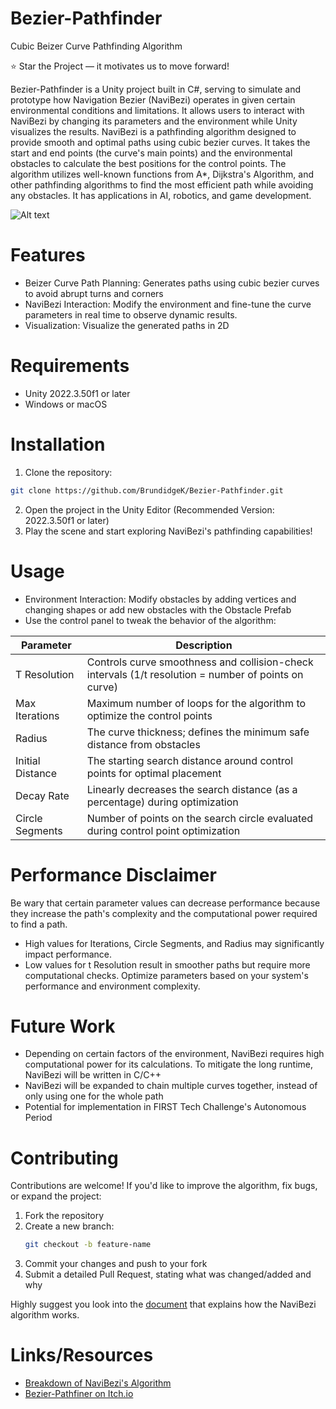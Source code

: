 # Bezier-Pathfinder
Cubic Beizer Curve Pathfinding Algorithm

⭐ Star the Project — it motivates us to move forward!

Bezier-Pathfinder is a Unity project built in C#, serving to simulate and prototype how Navigation Bezier (NaviBezi) operates in given certain environmental conditions and limitations. It allows users to interact with NaviBezi by changing its parameters and the environment while Unity visualizes the results. NaviBezi is a pathfinding algorithm designed to provide smooth and optimal paths using cubic bezier curves. It takes the start and end points (the curve's main points) and the environmental obstacles to calculate the best positions for the control points. The algorithm utilizes well-known functions from A*, Dijkstra's Algorithm, and other pathfinding algorithms to find the most efficient path while avoiding any obstacles. It has applications in AI, robotics, and game development. 

![Alt text](https://github.com/BrundidgeK/GIF/blob/main/NaviBezi%20Demo.gif)

# Features
- Beizer Curve Path Planning: Generates paths using cubic bezier curves to avoid abrupt turns and corners
- NaviBezi Interaction: Modify the environment and fine-tune the curve parameters in real time to observe dynamic results.
- Visualization: Visualize the generated paths in 2D

# Requirements
- Unity 2022.3.50f1 or later
- Windows or macOS

# Installation
1. Clone the repository:
``` Bash
git clone https://github.com/BrundidgeK/Bezier-Pathfinder.git  
```
2. Open the project in the Unity Editor (Recommended Version: 2022.3.50f1 or later)
3. Play the scene and start exploring NaviBezi's pathfinding capabilities!

# Usage
- Environment Interaction: Modify obstacles by adding vertices and changing shapes or add new obstacles with the Obstacle Prefab
- Use the control panel to tweak the behavior of the algorithm:

Parameter | Description
--- | --- 
T Resolution | Controls curve smoothness and collision-check intervals  (1/t resolution = number of points on curve)
Max Iterations | Maximum number of loops for the algorithm to optimize the control points
Radius | The curve thickness; defines the minimum safe distance from obstacles
Initial Distance | The starting search distance around control points for optimal placement
Decay Rate | Linearly decreases the search distance (as a percentage) during optimization
Circle Segments | Number of points on the search circle evaluated during control point optimization

# Performance Disclaimer
Be wary that certain parameter values can decrease performance because they increase the path's complexity and the computational power required to find a path. 
- High values for Iterations, Circle Segments, and Radius may significantly impact performance.
- Low values for t Resolution result in smoother paths but require more computational checks.
Optimize parameters based on your system's performance and environment complexity.

# Future Work
- Depending on certain factors of the environment, NaviBezi requires high computational power for its calculations. To mitigate the long runtime, NaviBezi will be written in C/C++
- NaviBezi will be expanded to chain multiple curves together, instead of only using one for the whole path
- Potential for implementation in FIRST Tech Challenge's Autonomous Period

# Contributing 
Contributions are welcome! If you'd like to improve the algorithm, fix bugs, or expand the project:
1. Fork the repository
2. Create a new branch:
   ```Bash
   git checkout -b feature-name  
4. Commit your changes and push to your fork
5. Submit a detailed Pull Request, stating what was changed/added and why

Highly suggest you look into the [document](https://docs.google.com/document/d/1cNlrEZWTvh921VXQtFRHHvun9Ap2JBVG0WgolvAt2Vo/edit?usp=sharing) that explains how the NaviBezi algorithm works.

# Links/Resources
-  [Breakdown of NaviBezi's Algorithm](https://docs.google.com/document/d/1cNlrEZWTvh921VXQtFRHHvun9Ap2JBVG0WgolvAt2Vo/edit?usp=sharing)
-  [Bezier-Pathfiner on Itch.io](https://wishkish.itch.io/navibezi)

